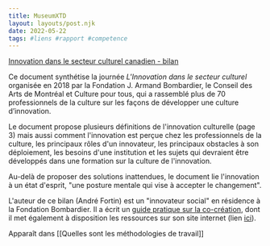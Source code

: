 ```yaml
---
title: MuseumXTD
layout: layouts/post.njk
date: 2022-05-22
tags: #liens #rapport #competence 
---
```


[Innovation dans le secteur culturel canadien - bilan](https://www.culturepourtous.ca/wp-content/uploads/2018/07/Bilan_culture_innovation_HR_pagin%C3%A9e.pdf)

Ce document synthétise la journée *L'Innovation dans le secteur culturel* organisée en 2018 par la Fondation J. Armand Bombardier, le Conseil des Arts de Montréal et Culture pour tous, qui a rassemblé plus de 70 professionnels de la culture sur les façons de développer une culture d’innovation. 

Le document propose plusieurs définitions de l'innovation culturelle (page 3) mais aussi comment l'innovation est perçue chez les professionnels de la culture, les principaux rôles d'un innovateur, les principaux obstacles à son déploiement, les besoins d'une institution et les sujets qui devraient être développés dans une formation sur la culture de l'innovation. 

Au-delà de proposer des solutions inattendues, le document lie l'innovation à un état d'esprit, "une posture mentale qui vise à accepter le changement". 


L'auteur de ce bilan (André Fortin) est un "innovateur social" en résidence à la Fondation Bombardier. Il a écrit un [guide pratique sur la co-création](https://drive.infomaniak.com/app/drive/131928/files/73739/preview/pdf/74174), dont il met également à disposition les ressources sur son site internet (lien [ici](https://guidecocreation.com/ressources/)). 

Apparaît dans [[Quelles sont les méthodologies de travail]]